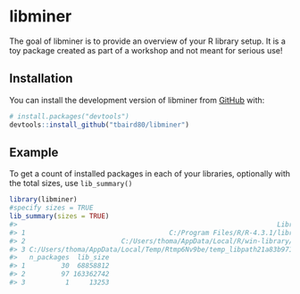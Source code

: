 
<!-- README.md is generated from README.Rmd. Please edit that file -->

# libminer

<!-- badges: start -->
<!-- badges: end -->

The goal of libminer is to provide an overview of your R library setup.
It is a toy package created as part of a workshop and not meant for
serious use!

## Installation

You can install the development version of libminer from
[GitHub](https://github.com/) with:

``` r
# install.packages("devtools")
devtools::install_github("tbaird80/libminer")
```

## Example

To get a count of installed packages in each of your libraries,
optionally with the total sizes, use `lib_summary()`

``` r
library(libminer)
#specify sizes = TRUE
lib_summary(sizes = TRUE)
#>                                                                 Library
#> 1                                    C:/Program Files/R/R-4.3.1/library
#> 2                        C:/Users/thoma/AppData/Local/R/win-library/4.3
#> 3 C:/Users/thoma/AppData/Local/Temp/Rtmp6Nv9be/temp_libpath21a83b971798
#>   n_packages  lib_size
#> 1         30  68858812
#> 2         97 163362742
#> 3          1     13253
```
